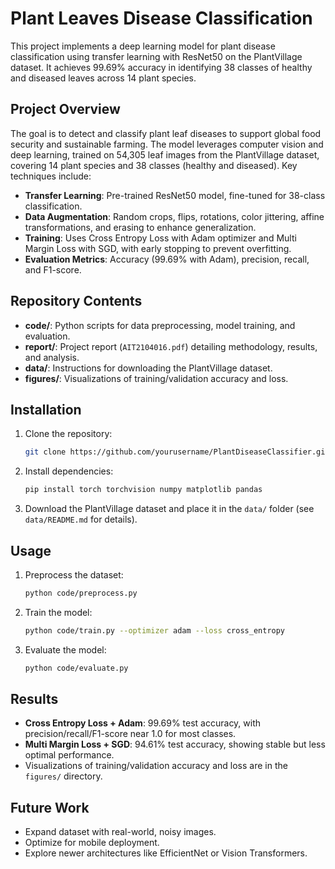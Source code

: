 # Plant Leaves Disease Classification

This project implements a deep learning model for plant disease classification using transfer learning with ResNet50 on the PlantVillage dataset. It achieves 99.69% accuracy in identifying 38 classes of healthy and diseased leaves across 14 plant species.

## Project Overview

The goal is to detect and classify plant leaf diseases to support global food security and sustainable farming. The model leverages computer vision and deep learning, trained on 54,305 leaf images from the PlantVillage dataset, covering 14 plant species and 38 classes (healthy and diseased). Key techniques include:

- **Transfer Learning**: Pre-trained ResNet50 model, fine-tuned for 38-class classification.
- **Data Augmentation**: Random crops, flips, rotations, color jittering, affine transformations, and erasing to enhance generalization.
- **Training**: Uses Cross Entropy Loss with Adam optimizer and Multi Margin Loss with SGD, with early stopping to prevent overfitting.
- **Evaluation Metrics**: Accuracy (99.69% with Adam), precision, recall, and F1-score.

## Repository Contents

- **code/**: Python scripts for data preprocessing, model training, and evaluation.
- **report/**: Project report (`AIT2104016.pdf`) detailing methodology, results, and analysis.
- **data/**: Instructions for downloading the PlantVillage dataset.
- **figures/**: Visualizations of training/validation accuracy and loss.

## Installation

1. Clone the repository:
   ```bash
   git clone https://github.com/yourusername/PlantDiseaseClassifier.git
   ```
2. Install dependencies:
   ```bash
   pip install torch torchvision numpy matplotlib pandas
   ```
3. Download the PlantVillage dataset and place it in the `data/` folder (see `data/README.md` for details).

## Usage

1. Preprocess the dataset:
   ```bash
   python code/preprocess.py
   ```
2. Train the model:
   ```bash
   python code/train.py --optimizer adam --loss cross_entropy
   ```
3. Evaluate the model:
   ```bash
   python code/evaluate.py
   ```

## Results

- **Cross Entropy Loss + Adam**: 99.69% test accuracy, with precision/recall/F1-score near 1.0 for most classes.
- **Multi Margin Loss + SGD**: 94.61% test accuracy, showing stable but less optimal performance.
- Visualizations of training/validation accuracy and loss are in the `figures/` directory.

## Future Work

- Expand dataset with real-world, noisy images.
- Optimize for mobile deployment.
- Explore newer architectures like EfficientNet or Vision Transformers.



